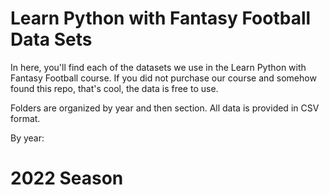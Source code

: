 # Learn Python with Fantasy Football Data Sets

In here, you'll find each of the datasets we use in the Learn Python with Fantasy Football course. If you did not purchase our course and somehow found this repo, that's cool, the data is free to use.

Folders are organized by year and then section. All data is provided in CSV format.

By year:

# 2022 Season



